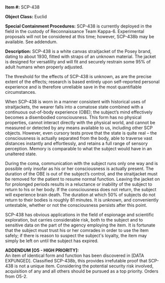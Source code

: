 **Item #:** SCP-438

**Object Class:** Euclid

**Special Containment Procedures:** SCP-438 is currently deployed in the field in the custody of Reconnaissance Team Kappa-6. Experimental proposals will not be considered at this time; however, SCP-438b may be available. See addendum.

**Description:** SCP-438 is a white canvas straitjacket of the Posey brand, dating to about 1930, fitted with straps of an unknown material. The jacket is designed for versatility and will fit and securely restrain some 95% of adult humans when properly adjusted.

The threshold for the effects of SCP-438 is unknown, as are the precise extent of the effects; research is based entirely upon self-reported personal experience and is therefore unreliable save in the most quantifiable circumstances.

When SCP-438 is worn in a manner consistent with historical uses of straitjackets, the wearer falls into a comatose state combined with a continuous out-of-body experience (OBE); the subject’s mind effectively becomes a disembodied consciousness. This form has no physical properties, cannot interact directly with the physical world, and cannot be measured or detected by any means available to us, including other SCP objects. However, even cursory tests prove that the state is quite real – the consciousness is actually separated from the body, able to traverse vast distances instantly and effortlessly, and retains a full range of sensory perception. Memory is comparable to what the subject would have in an unaltered state.

During the coma, communication with the subject runs only one way and is possible only insofar as his or her consciousness is actually present. The duration of the OBE is out of the subject’s control, and the straitjacket must be removed for the patient to resume normal function. Leaving the jacket on for prolonged periods results in a reluctance or inability of the subject to return to his or her body. If the consciousness does not return, the subject will experience brain death. The duration at which 50% of subjects do not return to their bodies is roughly 81 minutes. It is unknown, and conveniently untestable, whether or not the consciousness persists after this point.

SCP-438 has obvious applications in the field of espionage and scientific exploration, but carries considerable risk, both to the subject and to sensitive data on the part of the agency employing the item. It is fortunate that the subject must trust his or her comrades in order to use the item safely; if there is reason to suspect the subject's loyalty, the item may simply be left on until the subject has expired.

**ADDENDUM \[O5 - HIGH PRIORITY\]:**  
An item of identical form and function has been discovered in \[DATA EXPUNGED\]. Classified SCP-438b, this provides irrefutable proof that SCP-438 is not a unique item. Considering the potential security risk involved, acquisition of any and all others should be pursued as a top priority. Orders from O5-2.